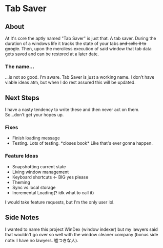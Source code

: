 # Tab Saver

## About

At it's core the aptly named "Tab Saver" is just that. A tab saver. During the duration of a windows life it tracks
the state of your tabs ~~and sells it to google~~. Then, upon the merciless execution of said window
that tab data gets saved and can be restored at a later date. 

### The name...

...is not so good. I'm aware. Tab Saver is just a working name. I don't have viable ideas atm, but when I do rest assured
this will be updated. 

## Next Steps

I have a nasty tendency to write these and then never act on them. So...don't get your hopes up. 

### Fixes

- Finish loading message
- Testing. Lots of testing. \*closes book\* Like that's ever gonna happen.

### Feature Ideas

- Snapshotting current state
- Living window management
- Keyboard shortcuts <- BIG yes please
- Theming
- Sync vs local storage
- Incremental Loading(? idk what to call it) 

I would take feature requests, but I'm the only user lol. 

## Side Notes

I wanted to name this project WinDex (window indexer) but my lawyers said that wouldn't go over so well with the
window cleaner company (bonus side note: I have no lawyers. 噓つきな人).
